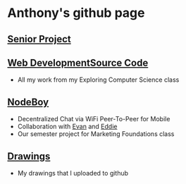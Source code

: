 # Anthony's github page

## [Senior Project](https://18fadly-anthony.github.io/senior-project/)

## [Web Development](https://ecs-wemxbbqlnh.now.sh/)[Source Code](https://github.com/18fadly-anthony/ECS)

- All my work from my Exploring Computer Science class

## [NodeBoy](https://github.com/AppMakingBois/NodeBoy)

- Decentralized Chat via WiFi Peer-To-Peer for Mobile
- Collaboration with [Evan](https://github.com/evan3334) and [Eddie](https://github.com/Crumkid4)
- Our semester project for Marketing Foundations class

## [Drawings](https://github.com/18fadly-anthony/drawings)

- My drawings that I uploaded to github
